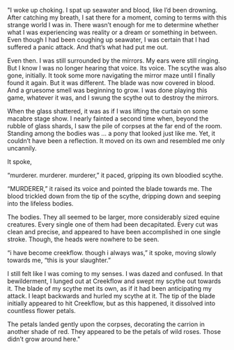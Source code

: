 
"I woke up choking. I spat up seawater and blood, like I’d been drowning. After catching my breath, I sat there for a moment, coming to terms with this strange world I was in. There wasn’t enough for me to determine whether what I was experiencing was reality or a dream or something in between. Even though I had been coughing up seawater, I was certain that I had suffered a panic attack. And that’s what had put me out. 

Even then. I was still surrounded by the mirrors. My ears were still ringing. But I know I was no longer hearing that voice. Its voice. The scythe was also gone, initially. It took some more navigating the mirror maze until I finally found it again. But it was different. The blade was now covered in blood. And a gruesome smell was beginning to grow. I was done playing this game, whatever it was, and I swung the scythe out to destroy the mirrors.

When the glass shattered, it was as if I was lifting the curtain on some macabre stage show. I nearly fainted a second time when, beyond the rubble of glass shards, I saw the pile of corpses at the far end of the room. Standing among the bodies was … a pony that looked just like me. Yet, it couldn’t have been a reflection. It moved on its own and resembled me only uncannily. 

It spoke,

“murderer. murderer. murderer,” it paced, gripping its own bloodied scythe.

“MURDERER,” it raised its voice and pointed the blade towards me. The blood trickled down from the tip of the scythe, dripping down and seeping into the lifeless bodies.

The bodies. They all seemed to be larger, more considerably sized equine creatures. Every single one of them had been decapitated. Every cut was clean and precise, and appeared to have been accomplished in one single stroke. Though, the heads were nowhere to be seen. 

“i have become creekflow. though i always was,” it spoke, moving slowly towards me, “this is your slaughter.”

I still felt like I was coming to my senses. I was dazed and confused. In that bewilderment, I lunged out at Creekflow and swept my scythe out towards it. The blade of my scythe met its own, as if it had been anticipating my attack. I leapt backwards and hurled my scythe at it. The tip of the blade initially appeared to hit Creekflow, but as this happened, it dissolved into countless flower petals.

The petals landed gently upon the corpses, decorating the carrion in another shade of red. They appeared to be the petals of wild roses. Those didn’t grow around here."